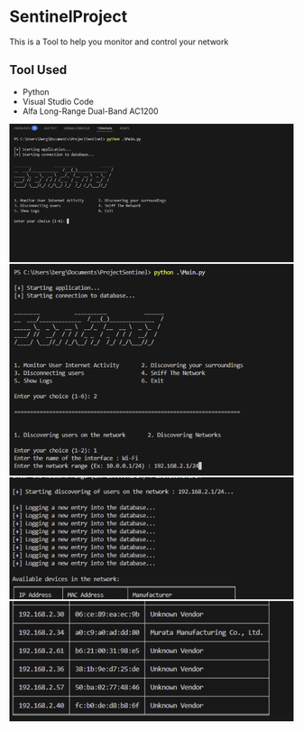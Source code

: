 # SentinelProject

This is a Tool to help you monitor and control your network

## Tool Used
+ Python
+ Visual Studio Code
+ Alfa Long-Range Dual-Band AC1200

![Alt text](./UI-01.png)
![Alt text](./UI-03.png)
![Alt text](./UI-04.png)
![Alt text](./UI-05.png)

